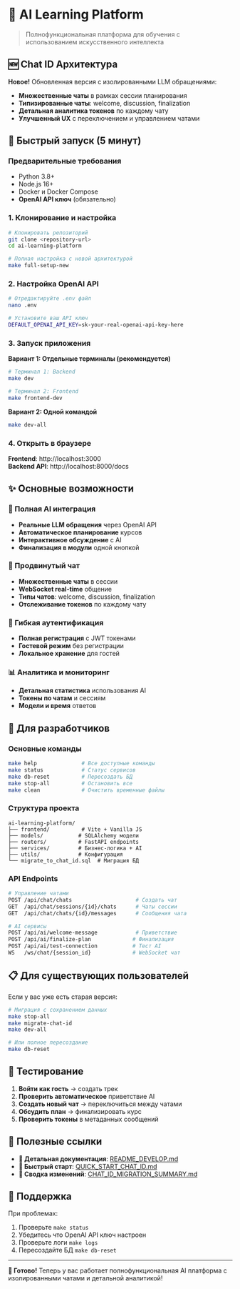 # 🤖 AI Learning Platform

> Полнофункциональная платформа для обучения с использованием искусственного интеллекта

## 🆕 Chat ID Архитектура

**Новое!** Обновленная версия с изолированными LLM обращениями:
- **Множественные чаты** в рамках сессии планирования  
- **Типизированные чаты**: welcome, discussion, finalization
- **Детальная аналитика токенов** по каждому чату
- **Улучшенный UX** с переключением и управлением чатами

## 🚀 Быстрый запуск (5 минут)

### Предварительные требования
- Python 3.8+
- Node.js 16+
- Docker и Docker Compose
- **OpenAI API ключ** (обязательно)

### 1. Клонирование и настройка

```bash
# Клонировать репозиторий
git clone <repository-url>
cd ai-learning-platform

# Полная настройка с новой архитектурой
make full-setup-new
```

### 2. Настройка OpenAI API

```bash
# Отредактируйте .env файл
nano .env

# Установите ваш API ключ
DEFAULT_OPENAI_API_KEY=sk-your-real-openai-api-key-here
```

### 3. Запуск приложения

**Вариант 1: Отдельные терминалы (рекомендуется)**
```bash
# Терминал 1: Backend
make dev

# Терминал 2: Frontend  
make frontend-dev
```

**Вариант 2: Одной командой**
```bash
make dev-all
```

### 4. Открыть в браузере

**Frontend**: http://localhost:3000  
**Backend API**: http://localhost:8000/docs

## ✨ Основные возможности

### 🤖 Полная AI интеграция
- **Реальные LLM обращения** через OpenAI API
- **Автоматическое планирование** курсов
- **Интерактивное обсуждение** с AI  
- **Финализация в модули** одной кнопкой

### 💬 Продвинутый чат
- **Множественные чаты** в сессии
- **WebSocket real-time** общение
- **Типы чатов**: welcome, discussion, finalization
- **Отслеживание токенов** по каждому чату

### 👤 Гибкая аутентификация
- **Полная регистрация** с JWT токенами
- **Гостевой режим** без регистрации
- **Локальное хранение** для гостей

### 📊 Аналитика и мониторинг
- **Детальная статистика** использования AI
- **Токены по чатам** и сессиям
- **Модели и время** ответов

## 🔧 Для разработчиков

### Основные команды
```bash
make help              # Все доступные команды
make status            # Статус сервисов
make db-reset          # Пересоздать БД
make stop-all          # Остановить все
make clean             # Очистить временные файлы
```

### Структура проекта
```
ai-learning-platform/
├── frontend/          # Vite + Vanilla JS
├── models/           # SQLAlchemy модели
├── routers/          # FastAPI endpoints  
├── services/         # Бизнес-логика + AI
├── utils/            # Конфигурация
└── migrate_to_chat_id.sql  # Миграция БД
```

### API Endpoints
```bash
# Управление чатами
POST /api/chat/chats                    # Создать чат
GET  /api/chat/sessions/{id}/chats      # Чаты сессии
GET  /api/chat/chats/{id}/messages      # Сообщения чата

# AI сервисы
POST /api/ai/welcome-message            # Приветствие
POST /api/ai/finalize-plan             # Финализация
POST /api/ai/test-connection           # Тест AI
WS   /ws/chat/{session_id}             # WebSocket чат
```

## 📋 Для существующих пользователей

Если у вас уже есть старая версия:

```bash
# Миграция с сохранением данных
make stop-all
make migrate-chat-id
make dev-all

# Или полное пересоздание
make db-reset
```

## 🎯 Тестирование

1. **Войти как гость** → создать трек
2. **Проверить автоматическое** приветствие AI
3. **Создать новый чат** → переключиться между чатами
4. **Обсудить план** → финализировать курс
5. **Проверить токены** в метаданных сообщений

## 🔗 Полезные ссылки

- **📖 Детальная документация**: [README_DEVELOP.md](README_DEVELOP.md)
- **🚀 Быстрый старт**: [QUICK_START_CHAT_ID.md](QUICK_START_CHAT_ID.md)
- **🔄 Сводка изменений**: [CHAT_ID_MIGRATION_SUMMARY.md](CHAT_ID_MIGRATION_SUMMARY.md)

## 🐛 Поддержка

При проблемах:
1. Проверьте `make status`
2. Убедитесь что OpenAI API ключ настроен
3. Проверьте логи `make logs`
4. Пересоздайте БД `make db-reset`

---

**🎉 Готово!** Теперь у вас работает полнофункциональная AI платформа с изолированными чатами и детальной аналитикой!